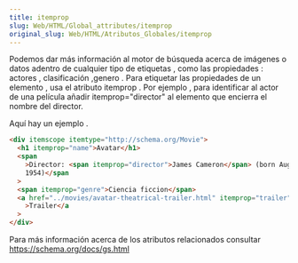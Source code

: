 ```yaml
---
title: itemprop
slug: Web/HTML/Global_attributes/itemprop
original_slug: Web/HTML/Atributos_Globales/itemprop
---
```


Podemos dar más información al motor de búsqueda acerca de imágenes o datos adentro de cualquier tipo de etiquetas , como las propiedades : actores , clasificación ,genero . Para etiquetar las propiedades de un elemento , usa el atributo itemprop . Por ejemplo , para identificar al actor de una película añadir itemprop="director" al elemento que encierra el nombre del director.

Aquí hay un ejemplo .

```html
<div itemscope itemtype="http://schema.org/Movie">
  <h1 itemprop="name">Avatar</h1>
  <span
    >Director: <span itemprop="director">James Cameron</span> (born August 16,
    1954)</span
  >
  <span itemprop="genre">Ciencia ficcion</span>
  <a href="../movies/avatar-theatrical-trailer.html" itemprop="trailer"
    >Trailer</a
  >
</div>
```

Para más información acerca de los atributos relacionados consultar <https://schema.org/docs/gs.html>
